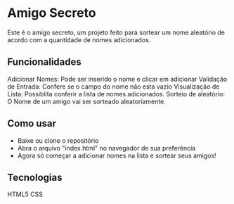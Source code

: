 # Amigo Secreto
Este é o amigo secreto, um projeto feito para sortear um nome aleatório de acordo com a quantidade de nomes adicionados.

## Funcionalidades
Adicionar Nomes: Pode ser inserido o nome e clicar em adicionar
Validação de Entrada: Confere se o campo do nome não esta vazio
Visualização de Lista: Possiblita conferir a lista de nomes adicionados.
Sorteio de aleatório: O Nome de um amigo vai ser sorteado aleatoriamente.

## Como usar
- Baixe ou clone o repositório
- Abra o arquivo "index.html" no navegador de sua preferência
- Agora só começar a adicionar nomes na lista e sortear seus amigos!

## Tecnologias
HTML5
CSS
